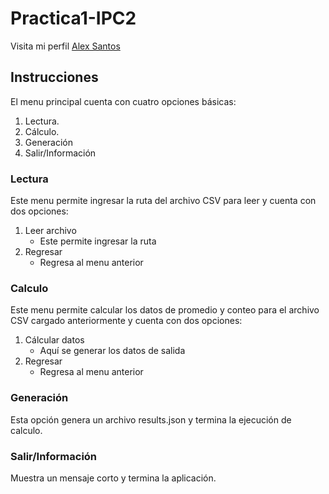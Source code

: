 # Practica1-IPC2

Visita mi perfil [Alex Santos](https://github.com/alexsan-dev/)

## Instrucciones

El menu principal cuenta con cuatro opciones básicas:

1. Lectura.
2. Cálculo.
3. Generación
4. Salir/Información

### Lectura

Este menu permite ingresar la ruta del archivo CSV para leer y cuenta con dos opciones:

1. Leer archivo
   - Este permite ingresar la ruta
2. Regresar
   - Regresa al menu anterior

### Calculo

Este menu permite calcular los datos de promedio y conteo para el archivo CSV cargado anteriormente y cuenta con dos opciones:

1. Cálcular datos
   - Aquí se generar los datos de salida
2. Regresar
   - Regresa al menu anterior

### Generación

Esta opción genera un archivo results.json y termina la ejecución de calculo.

### Salir/Información

Muestra un mensaje corto y termina la aplicación.
